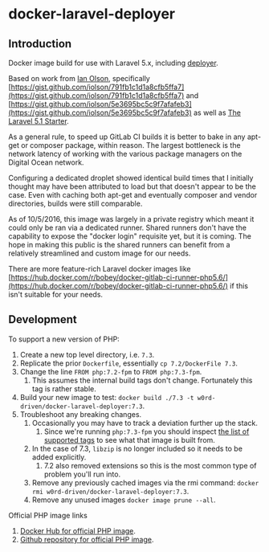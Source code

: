 # docker-laravel-deployer

## Introduction

Docker image build for use with Laravel 5.x, including [deployer](http://deployer.org/).

Based on work from [Ian Olson](https://gist.github.com/iolson), specifically
[https://gist.github.com/iolson/791fb1c1d1a8cfb5ffa7](https://gist.github.com/iolson/791fb1c1d1a8cfb5ffa7) and
[https://gist.github.com/iolson/5e3695bc5c9f7afafeb3](https://gist.github.com/iolson/5e3695bc5c9f7afafeb3) as well as
[The Laravel 5.1 Starter](https://gitlab.com/nasirkhan/laravel-5-starter/blob/master/.gitlab-ci.yml).

As a general rule, to speed up GitLab CI builds it is better to bake in
any apt-get or composer package, within reason. The largest bottleneck is
the network latency of working with the various package managers on the
Digital Ocean network.

Configuring a dedicated droplet showed identical build times that I initially
thought may have been attributed to load but that doesn't appear to be the
case. Even with caching both apt-get and eventually composer and vendor
directories, builds were still comparable.

As of 10/5/2016, this image was largely in a private registry which meant
it could only be ran via a dedicated runner. Shared runners don't have the
capability to expose the "docker login" requisite yet, but it is coming. The
hope in making this public is the shared runners can benefit from a
relatively streamlined and custom image for our needs.

There are more feature-rich Laravel docker images like
[https://hub.docker.com/r/bobey/docker-gitlab-ci-runner-php5.6/](https://hub.docker.com/r/bobey/docker-gitlab-ci-runner-php5.6/) if this
isn't suitable for your needs.

## Development

To support a new version of PHP:

1. Create a new top level directory, i.e. `7.3`.
2. Replicate the prior `Dockerfile`, essentially `cp 7.2/DockerFile 7.3`.
3. Change the line `FROM php:7.2-fpm` to `FROM php:7.3-fpm`.
   1. This assumes the internal build tags don't change. Fortunately this tag is rather stable.
4. Build your new image to test: `docker build ./7.3 -t w0rd-driven/docker-laravel-deployer:7.3`.
5. Troubleshoot any breaking changes.
   1. Occasionally you may have to track a deviation further up the stack.
      1. Since we're running `php:7.3-fpm` you should inspect [the list of supported tags](https://github.com/docker-library/docs/blob/master/php/README.md#supported-tags-and-respective-dockerfile-links) to see what that image is built from.
   2. In the case of 7.3, `libzip` is no longer included so it needs to be added explicitly.
      1. 7.2 also removed extensions so this is the most common type of problem you'll run into.
   3. Remove any previously cached images via the rmi command: `docker rmi w0rd-driven/docker-laravel-deployer:7.3`.
   4. Remove any unused images `docker image prune --all`.

Official PHP image links

   1. [Docker Hub for official PHP image](https://hub.docker.com/_/php).
   2. [Github repository for official PHP image](https://github.com/docker-library/php).

